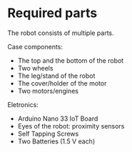 # Required parts

The robot consists of multiple parts.

Case components:
* The top and the bottom of the robot
* Two wheels
* The leg/stand of the robot
* The cover/holder of the motor
* Two motors/engines

Eletronics:
* Arduino Nano 33 IoT Board
* Eyes of the robot: proximity sensors
* Self Tapping Screws
* Two Batteries (1.5 V each)
